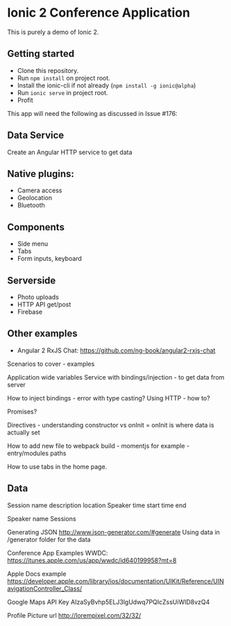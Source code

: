 # Ionic 2 Conference Application

This is purely a demo of Ionic 2.

## Getting started

* Clone this repository.
* Run `npm install` on project root.
* Install the ionic-cli if not already (`npm install -g ionic@alpha`)
* Run `ionic serve` in project root.
* Profit

This app will need the following as discussed in Issue #176:

## Data Service

Create an Angular HTTP service to get data 

## Native plugins:

- Camera access
- Geolocation
- Bluetooth

## Components

- Side menu
- Tabs
- Form inputs, keyboard 

## Serverside

- Photo uploads
- HTTP API get/post
- Firebase

## Other examples

- Angular 2 RxJS Chat: https://github.com/ng-book/angular2-rxjs-chat


Scenarios to cover - examples

Application wide variables
Service with bindings/injection - to get data from server

How to inject bindings - error with type casting?
Using HTTP - how to? 

Promises?

Directives - understanding constructor vs onInit = onInit is where data is actually set

How to add new file to webpack build - momentjs for example - entry/modules paths

How to use tabs in the home page.


## Data

Session
  name
  description
  location
  Speaker
  time start
  time end

Speaker
  name
  Sessions

Generating JSON
http://www.json-generator.com/#generate
Using data in /generator folder for the data

Conference App Examples
WWDC: https://itunes.apple.com/us/app/wwdc/id640199958?mt=8

Apple Docs example
https://developer.apple.com/library/ios/documentation/UIKit/Reference/UINavigationController_Class/

Google Maps API Key
AIzaSyBvhp5ELJ3lgUdwq7PQIcZssUiWID8vzQ4

Profile Picture url
http://lorempixel.com/32/32/
